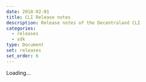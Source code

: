 ```yaml
---
date: 2018-02-01
title: CLI Release notes
description: Release notes of the Decentraland CLI
categories:
  - releases
  - sdk
type: Document
set: releases
set_order: 6
---
```


<div id="cli-releases">
  Loading...
</div>

<script src="{{ site.baseurl }}/js/showdown.min.js"></script>
